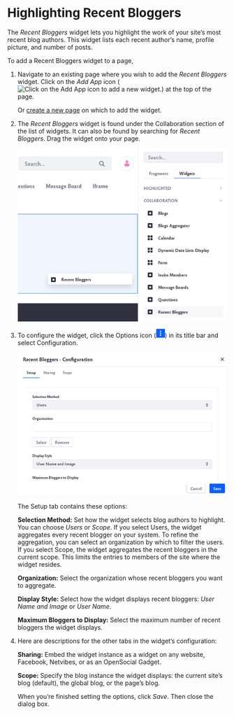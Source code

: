 # Highlighting Recent Bloggers

The *Recent Bloggers* widget lets you highlight the work of your site’s most recent blog authors. This widget lists each recent author’s name, profile picture, and number of posts. 

To add a Recent Bloggers widget to a page,

1. Navigate to an existing page where you wish to add the *Recent Bloggers* widget. Click on the *Add App* icon (![Click on the Add App icon to add a new widget.](../../images/icon-add-app.png)) at the top of the page.

    Or [create a new page](../../site-building/creating-pages/adding-pages.md) on which to add the widget.

1. The *Recent Bloggers* widget is found under the Collaboration section of the list of widgets. It can also be found by searching for *Recent Bloggers*. Drag the widget onto your page.

    ![Locate the Recent Bloggers widget listed under the Collaboration section of widgets.](highlighting-recent-bloggers/images/01.png)

1. To configure the widget, click the Options icon (![Click on the options icon to configure the widget.](../../images/icon-app-options.png))  in its title bar and select Configuration.

    ![There are different setup options for the Recent Bloggers widget](highlighting-recent-bloggers/images/02.png)

    The Setup tab contains these options:

    **Selection Method:** Set how the widget selects blog authors to highlight. You can choose *Users* or *Scope*. If you select Users, the widget aggregates every recent blogger on your system. To refine the aggregation, you can select an organization by which to filter the users. If you select Scope, the widget aggregates the recent bloggers in the current scope. This limits the entries to members of the site where the widget resides.

    **Organization:** Select the organization whose recent bloggers you want to aggregate.

    **Display Style:** Select how the widget displays recent bloggers: *User Name and Image* or *User Name*.

    **Maximum Bloggers to Display:** Select the maximum number of recent bloggers the widget displays.

1. Here are descriptions for the other tabs in the widget’s configuration:

    **Sharing:** Embed the widget instance as a widget on any website, Facebook, Netvibes, or as an OpenSocial Gadget.

    **Scope:** Specify the blog instance the widget displays: the current site’s blog (default), the global blog, or the page’s blog.

    When you’re finished setting the options, click *Save*. Then close the dialog box.


